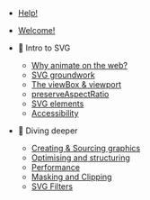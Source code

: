 <!-- docs/_sidebar.md -->

- [Help!](https://docs.google.com/document/d/1kBgyniprjtTmfdLnGVMVHLVV2gvCXQ-zjf6wpqimr6I/edit)
- [Welcome!](/)

- 💜 Intro to SVG

  - [Why animate on the web?](why.md)
  - [SVG groundwork](svg-groundwork.md)
  - [The viewBox & viewport](the-viewbox.md)
  - [preserveAspectRatio](preserveaspectratio.md)
  - [SVG elements](svg-elements.md)
  - [Accessibility](accessibility.md)

- 🎨 Diving deeper

  - [Creating & Sourcing graphics](creating-SVG-graphics.md)
  - [Optimising and structuring](optimising.md)
  - [Performance](performance.md)
  - [Masking and Clipping](masking-clipping.md)
  - [SVG Filters](filters.md)

<!-- - 🥳 Intro to animation

  - [Animation principles](animation-principles.md)
  - [CSS animation](CSSanimation.md)
  - [CSS speedbumps](issues.md)
  - [Animation libraries](animation-libraries.md)
  - [Greensock](gsap.md)
  - [Tweens](tweens.md)
  - [Easing](easing.md)
  - [GSAP ease visualizer](https://greensock.com/docs/v3/Eases)

- 💚 Deeper into animation
- [Staggers](staggers.md)
- [Timelines](timelines.md)
- [Debugging](debugging.md)
- [Timeline features](timeline-features.md)

- 👾 Wrapping up
  - [Interactivity](interactivity.md)
  - [GSAP tips](gsap-tips.md)
  - [Stroke animation](stroke-animation.md)
  - [Scroll animation](scrolltrigger.md)
  - [Motion Paths](motion-path.md)
  - [Morphing](morphing.md)
  - [Prefers reduced motion](prefersreducedmotion.md)
  - [The End](the-end.md) -->
